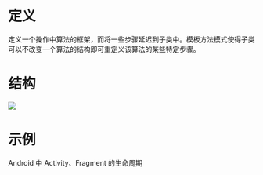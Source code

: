 # 定义

定义一个操作中算法的框架，而将一些步骤延迟到子类中。模板方法模式使得子类可以不改变一个算法的结构即可重定义该算法的某些特定步骤。

# 结构

![](https://i.imgur.com/2yGvveu.png)

# 示例

Android 中 Activity、Fragment 的生命周期
